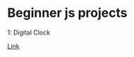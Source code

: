 
 <h1>Beginner js projects</h1>

 <p>1: Digital Clock</p>
 
 <a href="https://digitalclocker69.vercel.app/">Link</a>
